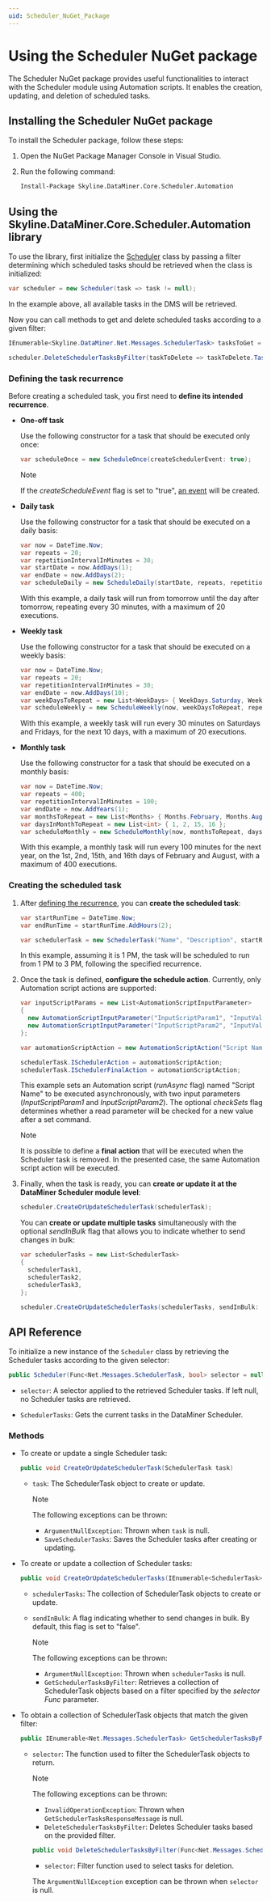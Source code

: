 ```yaml
---
uid: Scheduler_NuGet_Package
---
```


# Using the Scheduler NuGet package

The Scheduler NuGet package provides useful functionalities to interact with the Scheduler module using Automation scripts. It enables the creation, updating, and deletion of scheduled tasks.

## Installing the Scheduler NuGet package

To install the Scheduler package, follow these steps:

1. Open the NuGet Package Manager Console in Visual Studio.

1. Run the following command:

   ```txt
   Install-Package Skyline.DataMiner.Core.Scheduler.Automation 
   ```

## Using the Skyline.DataMiner.Core.Scheduler.Automation library

To use the library, first initialize the [Scheduler](xref:Skyline.DataMiner.Core.Scheduler.Automation.Scheduler) class by passing a filter determining which scheduled tasks should be retrieved when the class is initialized:

```csharp
var scheduler = new Scheduler(task => task != null);
```

In the example above, all available tasks in the DMS will be retrieved.

Now you can call methods to get and delete scheduled tasks according to a given filter:

```csharp
IEnumerable<Skyline.DataMiner.Net.Messages.SchedulerTask> tasksToGet = scheduler.GetSchedulerTasksByFilter(task => task.TaskName == "Task Name");

scheduler.DeleteSchedulerTasksByFilter(taskToDelete => taskToDelete.TaskName == "Task Name");
```

### Defining the task recurrence

Before creating a scheduled task, you first need to **define its intended recurrence**.

- **One-off task**

  Use the following constructor for a task that should be executed only once:

  ```csharp
  var scheduleOnce = new ScheduleOnce(createSchedulerEvent: true);
  ```

  > [!NOTE]
  > If the *createScheduleEvent* flag is set to "true", [an event](xref:Scheduling_an_event_based_on_a_Scheduler_template) will be created.

- **Daily task**

  Use the following constructor for a task that should be executed on a daily basis:

  ```csharp
  var now = DateTime.Now;
  var repeats = 20;
  var repetitionIntervalInMinutes = 30;
  var startDate = now.AddDays(1);
  var endDate = now.AddDays(2);
  var scheduleDaily = new ScheduleDaily(startDate, repeats, repetitionIntervalInMinutes, endDate);
  ```

  With this example, a daily task will run from tomorrow until the day after tomorrow, repeating every 30 minutes, with a maximum of 20 executions.

- **Weekly task**

  Use the following constructor for a task that should be executed on a weekly basis:

  ```csharp
  var now = DateTime.Now;
  var repeats = 20;
  var repetitionIntervalInMinutes = 30;
  var endDate = now.AddDays(10);
  var weekDaysToRepeat = new List<WeekDays> { WeekDays.Saturday, WeekDays.Friday };
  var scheduleWeekly = new ScheduleWeekly(now, weekDaysToRepeat, repeats, repetitionIntervalInMinutes, endDate);
  ```

  With this example, a weekly task will run every 30 minutes on Saturdays and Fridays, for the next 10 days, with a maximum of 20 executions.

- **Monthly task**

  Use the following constructor for a task that should be executed on a monthly basis:

  ```csharp
  var now = DateTime.Now;
  var repeats = 400;
  var repetitionIntervalInMinutes = 100;
  var endDate = now.AddYears(1);
  var monthsToRepeat = new List<Months> { Months.February, Months.August };
  var daysInMonthToRepeat = new List<int> { 1, 2, 15, 16 };
  var scheduleMonthly = new ScheduleMonthly(now, monthsToRepeat, daysInMonthToRepeat, repeats, repetitionIntervalInMinutes, endDate);
  ```
  
  With this example, a monthly task will run every 100 minutes for the next year, on the 1st, 2nd, 15th, and 16th days of February and August, with a maximum of 400 executions.

### Creating the scheduled task

1. After [defining the recurrence](#defining-the-task-recurrence), you can **create the scheduled task**:

   ```csharp
   var startRunTime = DateTime.Now;
   var endRunTime = startRunTime.AddHours(2);

   var schedulerTask = new SchedulerTask("Name", "Description", startRunTime, endRunTime, scheduleRepetition);
   ```

   In this example, assuming it is 1 PM, the task will be scheduled to run from 1 PM to 3 PM, following the specified recurrence.

1. Once the task is defined, **configure the schedule action**. Currently, only Automation script actions are supported:

   ```csharp
   var inputScriptParams = new List<AutomationScriptInputParameter>
   {
     new AutomationScriptInputParameter("InputScriptParam1", "InputValue1"),
     new AutomationScriptInputParameter("InputScriptParam2", "InputValue2"),
   };

   var automationScriptAction = new AutomationScriptAction("Script Name", inputScriptParams, checkSets: true, runAsync: false);

   schedulerTask.ISchedulerAction = automationScriptAction;
   schedulerTask.ISchedulerFinalAction = automationScriptAction;
   ```

   This example sets an Automation script (*runAsync* flag) named "Script Name" to be executed asynchronously, with two input parameters (*InputScriptParam1* and *InputScriptParam2*). The optional *checkSets* flag determines whether a read parameter will be checked for a new value after a set command.

   > [!NOTE]
   > It is possible to define a **final action** that will be executed when the Scheduler task is removed. In the presented case, the same Automation script action will be executed.

1. Finally, when the task is ready, you can **create or update it at the DataMiner Scheduler module level**:

   ```csharp
   scheduler.CreateOrUpdateSchedulerTask(schedulerTask);
   ```

   You can **create or update multiple tasks** simultaneously with the optional *sendInBulk* flag that allows you to indicate whether to send changes in bulk:

   ```csharp
   var schedulerTasks = new List<SchedulerTask>
   {
     schedulerTask1,
     schedulerTask2,
     schedulerTask3,
   };

   scheduler.CreateOrUpdateSchedulerTasks(schedulerTasks, sendInBulk: true);
   ```

## API Reference

To initialize a new instance of the `Scheduler` class by retrieving the Scheduler tasks according to the given selector:

```csharp
public Scheduler(Func<Net.Messages.SchedulerTask, bool> selector = null)` 
```

- `selector`: A selector applied to the retrieved Scheduler tasks. If left null, no Scheduler tasks are retrieved.

- `SchedulerTasks`: Gets the current tasks in the DataMiner Scheduler.

### Methods

- To create or update a single Scheduler task:

  ```csharp
  public void CreateOrUpdateSchedulerTask(SchedulerTask task) 
  ```

  - `task`: The SchedulerTask object to create or update.

    > [!NOTE]
    > The following exceptions can be thrown:
    >
    > - `ArgumentNullException`: Thrown when `task` is null.
    > - `SaveSchedulerTasks`: Saves the Scheduler tasks after creating or updating.

- To create or update a collection of Scheduler tasks:

  ```csharp
  public void CreateOrUpdateSchedulerTasks(IEnumerable<SchedulerTask> schedulerTasks, bool sendInBulk = false) 
  ```

  - `schedulerTasks`: The collection of SchedulerTask objects to create or update.

  - `sendInBulk`: A flag indicating whether to send changes in bulk. By default, this flag is set to "false".

    > [!NOTE]
    > The following exceptions can be thrown:
    >
    > - `ArgumentNullException`: Thrown when `schedulerTasks` is null.
    > - `GetSchedulerTasksByFilter`: Retrieves a collection of SchedulerTask objects based on a filter specified by the *selector Func* parameter.

- To obtain a collection of SchedulerTask objects that match the given filter:

  ```csharp
  public IEnumerable<Net.Messages.SchedulerTask> GetSchedulerTasksByFilter(Func<Net.Messages.SchedulerTask, bool> selector)
  ```

  - `selector`: The function used to filter the SchedulerTask objects to return.

    > [!NOTE]
    > The following exceptions can be thrown:
    >
    > - `InvalidOperationException`: Thrown when `GetSchedulerTasksResponseMessage` is null.
    > - `DeleteSchedulerTasksByFilter`: Deletes Scheduler tasks based on the provided filter.
    >
    > ```csharp
    > public void DeleteSchedulerTasksByFilter(Func<Net.Messages.SchedulerTask, bool> selector) 
    > ```
    >
    > - `selector`: Filter function used to select tasks for deletion.
    >
    > The `ArgumentNullException` exception can be thrown when `selector` is null.
